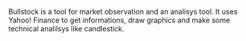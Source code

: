 Bullstock is a tool for market observation and an analisys tool. It uses Yahoo! Finance to get informations, draw graphics and make some technical analilsys like candlestick.